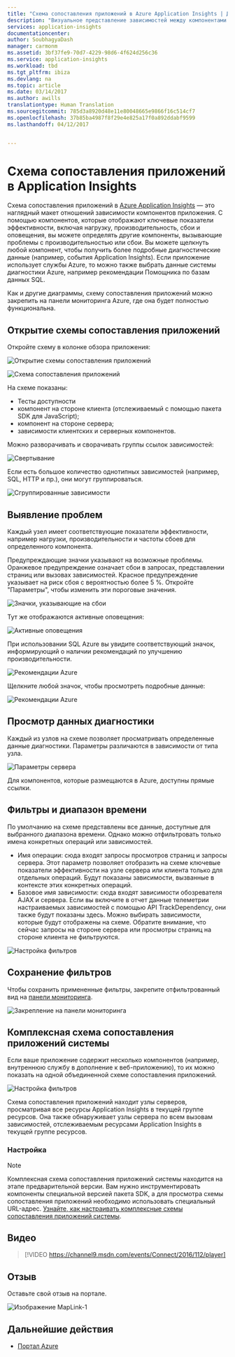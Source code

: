 ```yaml
---
title: "Схема сопоставления приложений в Azure Application Insights | Документация Майкрософт"
description: "Визуальное представление зависимостей между компонентами приложения с ключевыми индикаторами производительности и предупреждениями."
services: application-insights
documentationcenter: 
author: SoubhagyaDash
manager: carmonm
ms.assetid: 3bf37fe9-70d7-4229-98d6-4f624d256c36
ms.service: application-insights
ms.workload: tbd
ms.tgt_pltfrm: ibiza
ms.devlang: na
ms.topic: article
ms.date: 03/14/2017
ms.author: awills
translationtype: Human Translation
ms.sourcegitcommit: 785d3a8920d48e11e80048665e9866f16c514cf7
ms.openlocfilehash: 37b85ba4987f8f29e4e825a17f0a892ddabf9599
ms.lasthandoff: 04/12/2017


---
```

# <a name="application-map-in-application-insights"></a>Схема сопоставления приложений в Application Insights
Схема сопоставления приложений в [Azure Application Insights](app-insights-overview.md) — это наглядный макет отношений зависимости компонентов приложения. С помощью компонентов, которые отображают ключевые показатели эффективности, включая нагрузку, производительность, сбои и оповещения, вы можете определять другие компоненты, вызывающие проблемы с производительностью или сбои. Вы можете щелкнуть любой компонент, чтобы получить более подробные диагностические данные (например, события Application Insights). Если приложение использует службы Azure, то можно также выбрать данные системы диагностики Azure, например рекомендации Помощника по базам данных SQL.

Как и другие диаграммы, схему сопоставления приложений можно закрепить на панели мониторинга Azure, где она будет полностью функциональна. 

## <a name="open-the-application-map"></a>Открытие схемы сопоставления приложений
Откройте схему в колонке обзора приложения:

![Открытие схемы сопоставления приложений](./media/app-insights-app-map/01.png)

![Схема сопоставления приложений](./media/app-insights-app-map/02.png)

На схеме показаны:

* Тесты доступности
* компонент на стороне клиента (отслеживаемый с помощью пакета SDK для JavaScript);
* компонент на стороне сервера;
* зависимости клиентских и серверных компонентов.

Можно разворачивать и сворачивать группы ссылок зависимостей:

![Свертывание](./media/app-insights-app-map/03.png)

Если есть большое количество однотипных зависимостей (например, SQL, HTTP и пр.), они могут группироваться. 

![Сгруппированные зависимости](./media/app-insights-app-map/03-2.png)

## <a name="spot-problems"></a>Выявление проблем
Каждый узел имеет соответствующие показатели эффективности, например нагрузки, производительности и частоты сбоев для определенного компонента. 

Предупреждающие значки указывают на возможные проблемы. Оранжевое предупреждение означает сбои в запросах, представлении страниц или вызовах зависимостей. Красное предупреждение указывает на риск сбоя с вероятностью более 5 %. Откройте "Параметры", чтобы изменить эти пороговые значения.

![Значки, указывающие на сбои](./media/app-insights-app-map/04.png)

Тут же отображаются активные оповещения: 

![Активные оповещения](./media/app-insights-app-map/05.png)

При использовании SQL Azure вы увидите соответствующий значок, информирующий о наличии рекомендаций по улучшению производительности. 

![Рекомендации Azure](./media/app-insights-app-map/06.png)

Щелкните любой значок, чтобы просмотреть подробные данные:

![Рекомендации Azure](./media/app-insights-app-map/07.png)

## <a name="diagnostic-click-through"></a>Просмотр данных диагностики
Каждый из узлов на схеме позволяет просматривать определенные данные диагностики. Параметры различаются в зависимости от типа узла.

![Параметры сервера](./media/app-insights-app-map/09.png)

Для компонентов, которые размещаются в Azure, доступны прямые ссылки.

## <a name="filters-and-time-range"></a>Фильтры и диапазон времени
По умолчанию на схеме представлены все данные, доступные для выбранного диапазона времени. Однако можно отфильтровать только имена конкретных операций или зависимостей.

* Имя операции: сюда входят запросы просмотров страниц и запросы сервера. Этот параметр позволяет отобразить на схеме ключевые показатели эффективности на узле сервера или клиента только для отдельных операций. Будут показаны зависимости, вызванные в контексте этих конкретных операций.
* Базовое имя зависимости: сюда входят зависимости обозревателя AJAX и сервера. Если вы включите в отчет данные телеметрии настраиваемых зависимостей с помощью API TrackDependency, они также будут показаны здесь. Можно выбирать зависимости, которые будут отображены на схеме. Обратите внимание, что сейчас запросы на стороне сервера или просмотры страниц на стороне клиента не фильтруются.

![Настройка фильтров](./media/app-insights-app-map/11.png)

## <a name="save-filters"></a>Сохранение фильтров
Чтобы сохранить примененные фильтры, закрепите отфильтрованный вид на [панели мониторинга](app-insights-dashboards.md).

![Закрепление на панели мониторинга](./media/app-insights-app-map/12.png)

## <a name="end-to-end-system-app-maps"></a>Комплексная схема сопоставления приложений системы

Если ваше приложение содержит несколько компонентов (например, внутреннюю службу в дополнение к веб-приложению), то их можно показать на одной объединенной схеме сопоставления приложений.

![Настройка фильтров](./media/app-insights-app-map/multi-component-app-map.png)

Схема сопоставления приложений находит узлы серверов, просматривая все ресурсы Application Insights в текущей группе ресурсов. Она также обнаруживает узлы сервера по всем вызовам зависимостей, отслеживаемым ресурсами Application Insights в текущей группе ресурсов.


### <a name="setting-up"></a>Настройка

> [!NOTE] 
> Комплексная схема сопоставления приложений системы находится на этапе предварительной версии. Вам нужно инструментировать компоненты специальной версией пакета SDK, а для просмотра схемы сопоставления приложений необходимо использовать специальный URL-адрес. [Узнайте, как настраивать комплексные схемы сопоставления приложений системы](https://github.com/Microsoft/ApplicationInsights-Home/blob/master/app-insights-app-map-preview.md).

## <a name="video"></a>Видео

> [!VIDEO https://channel9.msdn.com/events/Connect/2016/112/player] 

## <a name="feedback"></a>Отзыв
Оставьте свой отзыв на портале.

![Изображение MapLink-1](./media/app-insights-app-map/13.png)


## <a name="next-steps"></a>Дальнейшие действия

* [Портал Azure](https://portal.azure.com)
